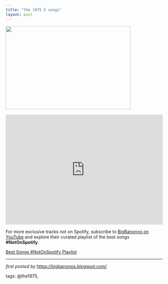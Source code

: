 ```yaml
---
title: "the 1975 5 songs"
layout: post
---
```

<div class="separator" >
<a href="https://www.rollingstone.com/wp-content/uploads/2020/02/The1975.jpg"><img border="0" data-original-height="533" data-original-width="800" height="266" src="https://www.rollingstone.com/wp-content/uploads/2020/02/The1975.jpg" width="400" /></a></div>
<br />
<iframe src="https://open.spotify.com/embed/playlist/5hHHWUdbgtWvESuRXN5og4?utm_source=generator" width="100%" height="352" frameBorder="0" allowfullscreen="" allow="autoplay; clipboard-write; encrypted-media; fullscreen; picture-in-picture" loading="lazy"></iframe>

<!--Subscribe and Playlist Links-->
<div>
    <p>For more exclusive tracks not on Spotify, subscribe to <a href="https://www.youtube.com/@BigBanonos" target="_blank">BigBanonos on YouTube</a> and explore their curated playlist of the best songs <strong>#NotOnSpotify</strong>.</p>
    <p><a href="https://www.youtube.com/playlist?list=PLtuNtuTatqI0kFahUCbtbfenC_ET5O_tr" target="_blank">Best Songs #NotOnSpotify Playlist<br /></a></p></div>

<hr />

<p><em>first posted by</em> <a href="https://bigbanonos.blogspot.com/" rel="noopener" target="_new">https://bigbanonos.blogspot.com/</a></p>

<p>tags: @the1975,</p>
